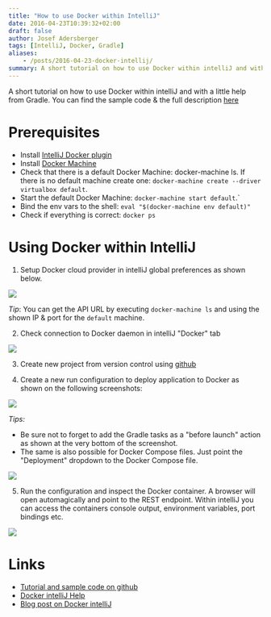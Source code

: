 ```yaml
---
title: "How to use Docker within IntelliJ"
date: 2016-04-23T10:39:32+02:00
draft: false
author: Josef Adersberger
tags: [IntelliJ, Docker, Gradle]
aliases:
    - /posts/2016-04-23-docker-intellij/
summary: A short tutorial on how to use Docker within intelliJ and with a little help from Gradle.
---
```

A short tutorial on how to use Docker within intelliJ and with a little help from Gradle. You can find the sample code & the full description [here](https://github.com/adersberger/intellij-docker-tutorial) 

# Prerequisites
* Install [IntelliJ Docker plugin](https://plugins.jetbrains.com/plugin/7724)
* Install [Docker Machine](https://docs.docker.com/machine/get-started)
* Check that there is a default Docker Machine: docker-machine ls. If there is no default machine create one: `docker-machine create --driver virtualbox default`.
* Start the default Docker Machine: `docker-machine start default`.`
* Bind the env vars to the shell: `eval "$(docker-machine env default)"`
* Check if everything is correct: `docker ps`

# Using Docker within IntelliJ
1) Setup Docker cloud provider in intelliJ global preferences as shown below.

![](/images/docker-pic-1.png)

*Tip*: You can get the API URL by executing `docker-machine ls` and using the shown IP & port for the `default` machine.

2) Check connection to Docker daemon in intelliJ "Docker" tab

![](/images/docker-pic-2.png)

3) Create new project from version control using [github](https://github.com/adersberger/intellij-docker-tutorial.git)

4) Create a new run configuration to deploy application to Docker as shown on the following screenshots:

![](/images/docker-pic-4.png)

*Tips:*
* Be sure not to forget to add the Gradle tasks as a "before launch" action as shown at the very bottom of the screenshot.
* The same is also possible for Docker Compose files. Just point the "Deployment" dropdown to the Docker Compose file.

![](/images/docker-pic-5.png)

5) Run the configuration and inspect the Docker container. A browser will open automagically and point to the REST endpoint. Within intelliJ you can access the containers console output, environment variables, port bindings etc.

![](/images/docker-pic-3.png)

 # Links

* [Tutorial and sample code on github](https://github.com/adersberger/intellij-docker-tutorial)
* [Docker intelliJ Help](https://www.jetbrains.com/help/idea/2016.1/docker.html)
* [Blog post on Docker intelliJ](https://blog.jetbrains.com/idea/2015/03/docker-support-in-intellij-idea-14-1)


